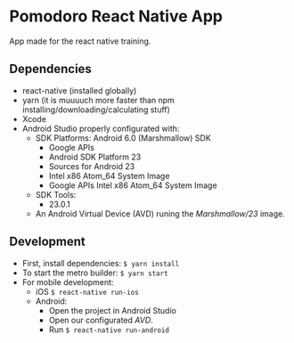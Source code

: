 # Pomodoro React Native App

App made for the react native training.

## Dependencies

- react-native (installed globally)
- yarn (it is muuuuch more faster than npm installing/downloading/calculating stuff)
- Xcode
- Android Studio properly configurated with:
  - SDK Platforms: Android 6.0 (Marshmallow) SDK
    - Google APIs
    - Android SDK Platform 23
    - Sources for Android 23
    - Intel x86 Atom_64 System Image
    - Google APIs Intel x86 Atom_64 System Image
  - SDK Tools:
    - 23.0.1
  - An Android Virtual Device (AVD) runing the _Marshmallow/23_ image.

## Development

- First, install dependencies: `$ yarn install`
- To start the metro builder: `$ yarn start`
- For mobile development:
  - iOS `$ react-native run-ios`
  - Android:
    - Open the project in Android Studio
    - Open our configurated _AVD_.
    - Run `$ react-native run-android`
